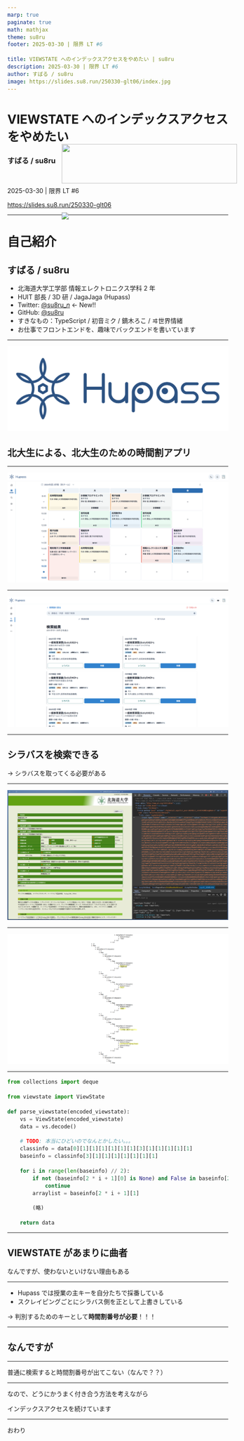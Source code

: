 ```yaml
---
marp: true
paginate: true
math: mathjax
theme: su8ru
footer: 2025-03-30 | 限界 LT #6

title: VIEWSTATE へのインデックスアクセスをやめたい | su8ru
description: 2025-03-30 | 限界 LT #6
author: すばる / su8ru
image: https://slides.su8.run/250330-glt06/index.jpg
---
```


# VIEWSTATE へのインデックスアクセスをやめたい

<style scoped>
  .profile-icon {
    width: 90px;
    float: left;
    margin-right: 16px;
  }
</style>

<img src="https://images.su8ru.dev/outline_800.png" class="profile-icon" width="90px" height="90px" />

### すばる / su8ru

<br />

2025-03-30 | 限界 LT #6

<https://slides.su8.run/250330-glt06>

---

<!--
header: VIEWSTATE へのインデックスアクセスをやめたい | su8ru
-->

<style scoped>
  .profile-icon {
    width: 400px;
    float: right;
    margin-right: -20px;
    margin-top: -20px;
  }
</style>

<img src="https://images.su8ru.dev/outline_800.png" class="profile-icon"  />

# 自己紹介

## すばる / su8ru

- 北海道大学工学部
  情報エレクトロニクス学科 2 年
- HUIT 部長 / 3D 研 / JagaJaga (Hupass)
- Twitter: [@su8ru\__n_](https://twitter.com/su8ru_n) <- New!!
- GitHub: [@su8ru](https://github.com/su8ru)
- すきなもの：TypeScript / 初音ミク / 鏑木ろこ / ヰ世界情緒
- お仕事でフロントエンドを、趣味でバックエンドを書いています

---

<style scoped>
  section {
    background: #ebf8ff;
  }
</style>

![w:600](./images/hupass.png)

## 北大生による、北大生のための時間割アプリ

---

![bg 92%](./images/timetable.png)

---

![bg 80%](images/search.png)

---

## シラバスを検索できる

→ シラバスを取ってくる必要がある

---

![bg 80%](./images/syllabus.png)

---

![bg 80%](./images/decode.png)

---

```python
from collections import deque

from viewstate import ViewState

def parse_viewstate(encoded_viewstate):
    vs = ViewState(encoded_viewstate)
    data = vs.decode()

    # TODO: 本当にひどいのでなんとかしたい。。。
    classinfo = data[0][1][1][1][1][1][1][3][1][1][1][1][1]
    baseinfo = classinfo[3][1][1][1][1][1][1][1]

    for i in range(len(baseinfo) // 2):
        if not (baseinfo[2 * i + 1][0] is None) and False in baseinfo[2 * i + 1][0]:
            continue
        arraylist = baseinfo[2 * i + 1][1]

        (略)

    return data
```

---

## VIEWSTATE があまりに曲者

なんですが、使わないといけない理由もある

---

- Hupass では授業の主キーを自分たちで採番している
- スクレイピングごとにシラバス側を正として上書きしている

→ 判別するためのキーとして**時間割番号が必要**！！！

---

## なんですが

---

普通に検索すると時間割番号が出てこない（なんで？？）

---

なので、どうにかうまく付き合う方法を考えながら

インデックスアクセスを続けています

---

おわり
